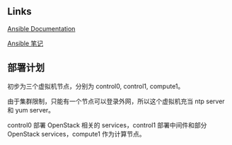 
## Links

[Ansible Documentation](http://docs.ansible.com)

[Ansible 笔记](https://wiki.shileizcc.com/display/AN/Ansible)

## 部署计划

初步为三个虚拟机节点，分别为 control0, control1, compute1。

由于集群限制，只能有一个节点可以登录外网，所以这个虚拟机充当 ntp server 和 yum server。

control0 部署 OpenStack 相关的 services，control1 部署中间件和部分OpenStack services，compute1 作为计算节点。